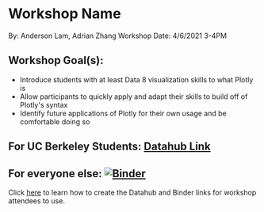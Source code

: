 # Workshop Name
By: Anderson Lam, Adrian Zhang
Workshop Date: 4/6/2021 3-4PM

## Workshop Goal(s): 
* Introduce students with at least Data 8 visualization skills to what Plotly is			
* Allow participants to quickly apply and adapt their skills to build off of Plotly's syntax			
* Identify future applications of Plotly for their own usage and be comfortable doing so			

## For UC Berkeley Students: [Datahub Link]()

## For everyone else: [![Binder](https://mybinder.org/badge_logo.svg)]()

Click [here](NOTEBOOK-LINKS.md) to learn how to create the Datahub and Binder links for workshop attendees to use.
